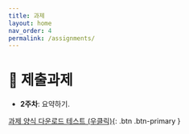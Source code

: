 ```yaml
---
title: 과제
layout: home
nav_order: 4
permalink: /assignments/
---
```


# 📢 제출과제

- **2주차**: 요약하기.

[과제 양식 다운로드 테스트 (우클릭)](https://github.com/DeepWrite/2025SPRING/raw/main/templates/test.md){: .btn .btn-primary }
